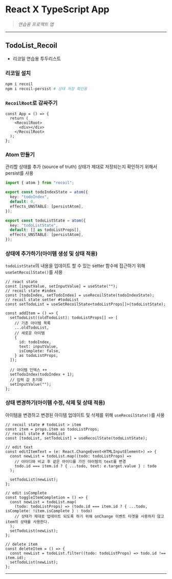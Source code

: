 # React X TypeScript App

> _연습용 프로젝트 앱_

---

## TodoList_Recoil

- 리코일 연습용 투두리스트

### 리코일 설치

```powershell
npm i recoil
npm i recoil-persist # 상태 저장 확인용
```

### `RecoilRoot`로 감싸주기

```tsx
const App = () => {
  return (
    <RecoilRoot>
      <div></div>
    </RecoilRoot>
  );
};
```

### Atom 만들기

관리할 상태를 추가 (source of truth)
상태가 제대로 저장되는지 확인하기 위해서 persist를 사용

```ts
import { atom } from "recoil";

export const todoIndexState = atom({
  key: "todoIndex",
  default: 0,
  effects_UNSTABLE: [persistAtom],
});

export const todoListState = atom({
  key: "todoListState",
  default: [] as todoListProps[],
  effects_UNSTABLE: [persistAtom],
});
```

### 상태에 추가하기(아이템 생성 및 상태 적용)

`todoListState`의 내용을 업데이트 할 수 있는 setter 함수에 접근하기 위해 `useSetRecoilState()`를 사용

```tsx
// react state
const [inputValue, setInputValue] = useState("");
// recoil state #index
const [todoIndex, setTodoIndex] = useRecoilState(todoIndexState);
// recoil state setter #todoList
const setTodoList = useSetRecoilState<todoListProps[]>(todoListState);

const addItem = () => {
  setTodoList((oldTodoList): todoListProps[] => [
    // 기존 아이템 목록
    ...oldTodoList,
    // 새로운 아이템
    {
      id: todoIndex,
      text: inputValue,
      isComplete: false,
    } as todoListProps,
  ]);

  // 아이템 인덱스 ++
  setTodoIndex(todoIndex + 1);
  // 입력 값 초기화
  setInputValue("");
};
```

### 상태 변경하기(아이템 수정, 삭제 및 상태 적용)

아이템을 변경하고 변경된 아이템 업데이트 및 삭제를 위해 `useRecoilState()`를 사용

```tsx
// recoil state # todoList > item
const item = props.item as todoListProps;
// recoil state # todoList
const [todoList, setTodoList] = useRecoilState(todoListState);

// edit text
const editItemText = (e: React.ChangeEvent<HTMLInputElement>) => {
  const newList = todoList.map((todo: todoListProps) =>
    // 아이디와 비교 후 같은 아이디를 가진 아이템의 text를 변경
    todo.id === item.id ? { ...todo, text: e.target.value } : todo
  );

  setTodoList(newList);
};

// edit isComplete
const toggleItemCompletion = () => {
  const newList = todoList.map(
    (todo: todoListProps) => (todo.id === item.id ? { ...todo, isComplete: !item.isComplete } : todo)
    // 상태가 제대로 업데이트 되도록 하기 위해 onChange 이벤트 타겟을 사용하지 않고 item의 상태를 사용한다.
  );
  setTodoList(newList);
};

// delete item
const deleteItem = () => {
  const newList = todoList.filter((todo: todoListProps) => todo.id !== item.id);
  setTodoList(newList);
};
```

---
